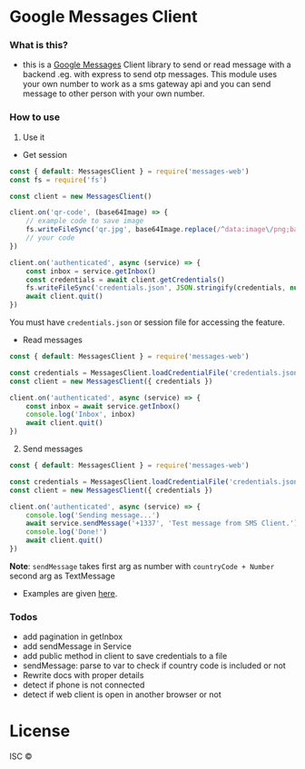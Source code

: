 # Google Messages Client

### What is this?
- this is a [Google Messages](https://messages.google.com) Client library to send or read message with a backend .eg. with express to send otp messages. This module uses your own number to work as a sms gateway api and you can send message to other person with your own number.

### How to use

1. Use it

- Get session

```js
const { default: MessagesClient } = require('messages-web')
const fs = require('fs')

const client = new MessagesClient()

client.on('qr-code', (base64Image) => {
    // example code to save image
    fs.writeFileSync('qr.jpg', base64Image.replace(/^data:image\/png;base64,/, ""), { encoding: 'base64' })
    // your code
})

client.on('authenticated', async (service) => {
    const inbox = service.getInbox()
    const credentials = await client.getCredentials()
    fs.writeFileSync('credentials.json', JSON.stringify(credentials, null, '\t'))
    await client.quit()
})
```
You must have `credentials.json` or session file for accessing the feature. 

- Read messages

```js
const { default: MessagesClient } = require('messages-web')

const credentials = MessagesClient.loadCredentialFile('credentials.json')
const client = new MessagesClient({ credentials })

client.on('authenticated', async (service) => {
    const inbox = await service.getInbox()
    console.log('Inbox', inbox)
    await client.quit()
})
```

2. Send messages

```js
const { default: MessagesClient } = require('messages-web')

const credentials = MessagesClient.loadCredentialFile('credentials.json')
const client = new MessagesClient({ credentials })

client.on('authenticated', async (service) => {
    console.log('Sending message...')
    await service.sendMessage('+1337', 'Test message from SMS Client.') 
    console.log('Done!')
    await client.quit()
})
```

**Note**: `sendMessage` takes first arg as number with `countryCode + Number` second arg as TextMessage

- Examples are given [here](https://github.com/ortod0x/google-messages-client/tree/main/examples).

### Todos
- add pagination in getInbox
- add sendMessage in Service
- add public method in client to save credentials to a file
- sendMessage: parse to var to check if country code is included or not
- Rewrite docs with proper details
- detect if phone is not connected
- detect if web client is open in another browser or not

# License 
ISC &copy;
